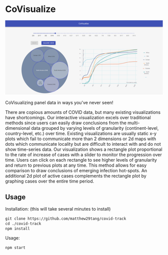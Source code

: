 # CoVisualize

![covisualize.png](covisualize.png)

CoVisualizing panel data in ways you've never seen!

There are copious amounts of COVID data, but many existing visualizations have shortcomings. Our interactive visualization excels over traditional methods since users can easily draw conclusions from the multi-dimensional data grouped by varying levels of granularity (continent-level, country-level, etc.) over time. Existing visualizations are usually static x-y plots which fail to communicate more than 2 dimensions or 2d maps with dots which communicate locality but are difficult to interact with and do not show time-series data. Our visualization shows a rectangle plot proportional to the rate of increase of cases with a slider to monitor the progression over time. Users can click on each rectangle to see higher levels of granularity and return to previous plots at any time. This method allows for easy comparison to draw conclusions of emerging infection hot-spots. An additional 2d plot of active cases complements the rectangle plot by graphing cases over the entire time period.

## Usage
Installation: (this will take several minutes to install)
```
git clone https://github.com/matthew29tang/covid-track
cd ./covid-track
npm install
```

Usage:
```
npm start
```
